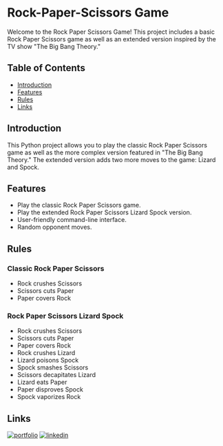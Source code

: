 
# Rock-Paper-Scissors Game

Welcome to the Rock Paper Scissors Game! This project includes a basic Rock Paper Scissors game as well as an extended version inspired by the TV show "The Big Bang Theory."

## Table of Contents

- [Introduction](#introduction)
- [Features](#features)
- [Rules](#rules)
- [Links](#links)

## Introduction

This Python project allows you to play the classic Rock Paper Scissors game as well as the more complex version featured in "The Big Bang Theory." The extended version adds two more moves to the game: Lizard and Spock.

## Features

- Play the classic Rock Paper Scissors game.
- Play the extended Rock Paper Scissors Lizard Spock version.
- User-friendly command-line interface.
- Random opponent moves.

## Rules

### Classic Rock Paper Scissors
- Rock crushes Scissors
- Scissors cuts Paper
- Paper covers Rock
### Rock Paper Scissors Lizard Spock
- Rock crushes Scissors
- Scissors cuts Paper
- Paper covers Rock
- Rock crushes Lizard
- Lizard poisons Spock
- Spock smashes Scissors
- Scissors decapitates Lizard
- Lizard eats Paper
- Paper disproves Spock
- Spock vaporizes Rock

## Links

[![portfolio](https://img.shields.io/badge/my_portfolio-000?style=for-the-badge&logo=ko-fi&logoColor=white)](https://martafn-portfolio.netlify.app/)
[![linkedin](https://img.shields.io/badge/linkedin-0A66C2?style=for-the-badge&logo=linkedin&logoColor=white)](https://www.linkedin.com/in/martarfnogueira/)

